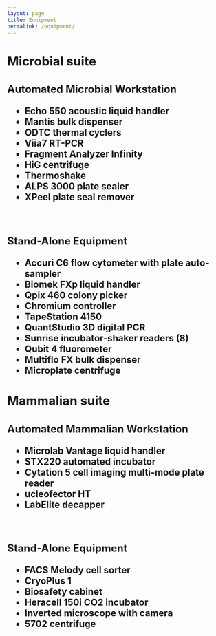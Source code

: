 ```yaml
---
layout: page
title: Equipment
permalink: /equipment/
---
```


<div class="row">
    <div class="col-8">
        <h1 style="font-size:3vw">Microbial suite</h1>
            <h3 style="font-size:2.5vw">Automated Microbial Workstation
            <ul>
                <li style="font-size:2.2vw">Echo 550 acoustic liquid handler</li>
                <li style="font-size:2.2vw">Mantis bulk dispenser</li>
                <li style="font-size:2.2vw">ODTC thermal cyclers</li>
                <li style="font-size:2.2vw">Viia7 RT-PCR</li>
                <li style="font-size:2.2vw">Fragment Analyzer Infinity</li>
                <li style="font-size:2.2vw">HiG centrifuge</li>
                <li style="font-size:2.2vw">Thermoshake</li>
                <li style="font-size:2.2vw">ALPS 3000 plate sealer</li>
                <li style="font-size:2.2vw">XPeel plate seal remover</li>
            </ul>
            </h3><br>
            <h3 style="font-size:2.5vw">Stand-Alone Equipment
            <ul>
                <li style="font-size:2.2vw">Accuri C6 flow cytometer with plate auto-sampler</li>
                <li style="font-size:2.2vw">Biomek FXp liquid handler</li>
                <li style="font-size:2.2vw">Qpix 460 colony picker</li>
                <li style="font-size:2.2vw">Chromium controller</li>
                <li style="font-size:2.2vw">TapeStation 4150</li>
                <li style="font-size:2.2vw">QuantStudio 3D digital PCR</li>
                <li style="font-size:2.2vw">Sunrise incubator-shaker readers (8)</li>
                <li style="font-size:2.2vw">Qubit 4 fluorometer</li>
                <li style="font-size:2.2vw">Multiflo FX bulk dispenser</li>
                <li style="font-size:2.2vw">Microplate centrifuge</li>
            </ul>
            </h3>
    </div>
    <div class="col-2"></div>
</div>
<div class="row">
    <div class="col-8">
        <h2 style="font-size:3vw">Mammalian suite</h2>
            <h3 style="font-size:2.5vw">Automated Mammalian Workstation
            <ul>
                <li style="font-size:2.2vw">Microlab Vantage liquid handler</li>
                <li style="font-size:2.2vw">STX220 automated incubator</li>
                <li style="font-size:2.2vw">Cytation 5 cell imaging multi-mode plate reader</li>
                <li style="font-size:2.2vw">ucleofector HT</li>
                <li style="font-size:2.2vw">LabElite decapper</li>
            </ul>
            </h3><br>
            <h3 style="font-size:2.5vw">Stand-Alone Equipment
            <ul>
                <li style="font-size:2.2vw">FACS Melody cell sorter</li>
                <li style="font-size:2.2vw">CryoPlus 1</li>
                <li style="font-size:2.2vw">Biosafety cabinet</li>
                <li style="font-size:2.2vw">Heracell 150i CO2 incubator</li>
                <li style="font-size:2.2vw">Inverted microscope with camera</li>
                <li style="font-size:2.2vw">5702 centrifuge</li>
            </ul>
            </h3>
    </div>
    <div class="col-2"></div>
</div>
 




